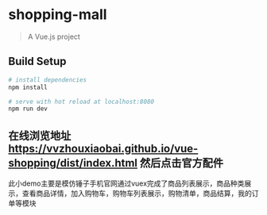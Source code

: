 # shopping-mall

> A Vue.js project

## Build Setup

``` bash
# install dependencies
npm install

# serve with hot reload at localhost:8080
npm run dev

```

## 在线浏览地址 https://vvzhouxiaobai.github.io/vue-shopping/dist/index.html 然后点击官方配件
此小demo主要是模仿锤子手机官网通过vuex完成了商品列表展示，商品种类展示，查看商品详情，加入购物车，购物车列表展示，购物清单，商品结算，我的订单等模块
